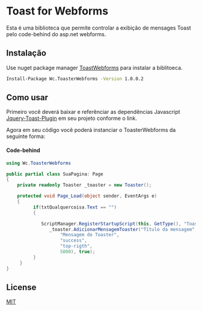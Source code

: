 # Toast for Webforms

Esta é uma biblioteca que permite controlar a exibição de mensages Toast pelo code-behind do asp.net webforms.

## Instalação

Use nuget package manager [ToastWebforms](https://www.nuget.org/packages/Wc.ToasterWebforms/) para instalar a biblitoeca.

```bash
Install-Package Wc.ToasterWebforms -Version 1.0.0.2
```

## Como usar

Primeiro você deverá baixar e referênciar as dependências Javascript [Jquery-Toast-Plugin](https://github.com/kamranahmedse/jquery-toast-plugin/) em seu projeto conforme o link.

Agora em seu código você poderá instanciar o ToasterWebforms da seguinte forma:

#### Code-behind

```c#
using Wc.ToasterWebforms

public partial class SuaPagina: Page
{
    private readonly Toaster _toaster = new Toaster();

    protected void Page_Load(object sender, EventArgs e)
    {
          if(txtQualquercoisa.Text == "")
          {

             ScriptManager.RegisterStartupScript(this, GetType(), "Toaster", 
                _toaster.AdicionarMensagemToaster("Título da mensagem",
                    "Mensagem do Toaster", 
                    "success", 
                    "top-rigth",
                    5000), true);     
          } 
     }
}
```
## License
[MIT](https://choosealicense.com/licenses/mit/)

